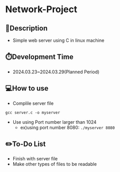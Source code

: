 # Network-Project

## 📘Description
- Simple web server using C in linux machine

## ⏱️Development Time
- 2024.03.23~2024.03.29(Planned Period)

## 💻How to use
- Complile server file

``` gcc server.c -o myserver ```

- Use using Port number larger than 1024
  - ex)using port number 8080: ``` ./myserver 8080 ```

## ✏️To-Do List
- Finish with server file
- Make other types of files to be readable
